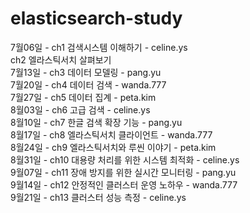 # elasticsearch-study


7월06일 - ch1 검색시스템 이해하기 - celine.ys <br>
         ch2 엘라스틱서치 살펴보기 <br>
7월13일 - ch3 데이터 모델링 - pang.yu <br>
7월20일 - ch4 데이터 검색 - wanda.777 <br>
7월27일 - ch5 데이터 집계 - peta.kim <br>
8월03일 - ch6 고급 검색 - celine.ys <br>
8월10일 - ch7 한글 검색 확장 기능 - pang.yu <br>
8월17일 - ch8 엘라스틱서치 클라이언트 - wanda.777 <br>
8월24일 - ch9 엘라스틱서치와 루씬 이야기 - peta.kim <br>
8월31일 - ch10 대용량 처리를 위한 시스템 최적화 - celine.ys <br>
9월07일 - ch11 장애 방지를 위한 실시간 모니터링 - pang.yu <br>
9월14일 - ch12 안정적인 클러스터 운영 노하우 - wanda.777 <br>
9월21일 - ch13 클러스터 성능 측정 - celine.ys <br>
